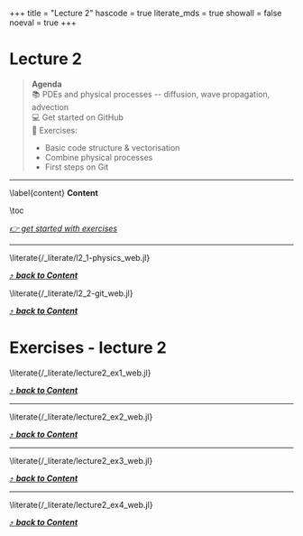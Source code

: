 +++
title = "Lecture 2"
hascode = true
literate_mds = true
showall = false
noeval = true
+++

# Lecture 2

> **Agenda**\
> :books: PDEs and physical processes -- diffusion, wave propagation, advection\
> :computer: Get started on GitHub\
> :construction: Exercises:
> - Basic code structure & vectorisation
> - Combine physical processes
> - First steps on Git

--- 

\label{content}
**Content**

\toc

[_👉 get started with exercises_](#exercises_-_lecture_2)

---

\literate{/_literate/l2_1-physics_web.jl}

[⤴ _**back to Content**_](#content)

\literate{/_literate/l2_2-git_web.jl}

[⤴ _**back to Content**_](#content)

# Exercises - lecture 2

\literate{/_literate/lecture2_ex1_web.jl}

[⤴ _**back to Content**_](#content)

---

\literate{/_literate/lecture2_ex2_web.jl}

[⤴ _**back to Content**_](#content)

---

\literate{/_literate/lecture2_ex3_web.jl}

[⤴ _**back to Content**_](#content)

---

\literate{/_literate/lecture2_ex4_web.jl}

[⤴ _**back to Content**_](#content)
